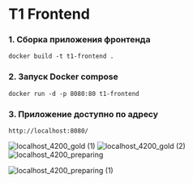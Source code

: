# T1 Frontend

### 1. Сборка приложения фронтенда 
```shell
docker build -t t1-frontend .
```

### 2. Запуск Docker compose
```shell
docker run -d -p 8080:80 t1-frontend
```

### 3. Приложение доступно по адресу
```
http://localhost:8080/
```


![localhost_4200_gold (1)](https://github.com/user-attachments/assets/cd017a44-40fd-4e19-9fe6-1b2214d8da54)
![localhost_4200_gold (2)](https://github.com/user-attachments/assets/418abd5b-e352-4976-a60f-ae238226f40f)
![localhost_4200_preparing](https://github.com/user-attachments/assets/ca50d945-b982-484c-8d74-392af2deb8e6)

![localhost_4200_preparing (1)](https://github.com/user-attachments/assets/a1dcdd63-cde2-4853-8cf0-b2cac5c10ff8)
